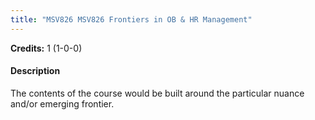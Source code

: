 ```yaml
---
title: "MSV826 MSV826 Frontiers in OB & HR Management"
---
```

**Credits:** 1 (1-0-0)

#### Description
The contents of the course would be built around the particular nuance and/or emerging frontier.